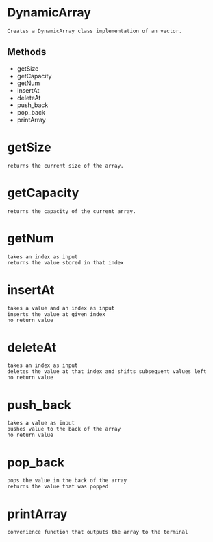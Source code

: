# DynamicArray
    Creates a DynamicArray class implementation of an vector.
## Methods
 - getSize
 - getCapacity
 - getNum
 - insertAt
 - deleteAt
 - push_back
 - pop_back
 - printArray

# getSize
    returns the current size of the array.

# getCapacity
    returns the capacity of the current array.

# getNum
    takes an index as input
    returns the value stored in that index

# insertAt
    takes a value and an index as input
    inserts the value at given index
    no return value

# deleteAt
    takes an index as input
    deletes the value at that index and shifts subsequent values left
    no return value

# push_back
    takes a value as input
    pushes value to the back of the array
    no return value

# pop_back
    pops the value in the back of the array
    returns the value that was popped

# printArray
    convenience function that outputs the array to the terminal
